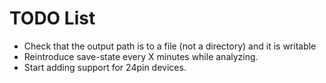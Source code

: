 # TODO List

- Check that the output path is to a file (not a directory) and it is writable
- Reintroduce save-state every X minutes while analyzing.
- Start adding support for 24pin devices.
